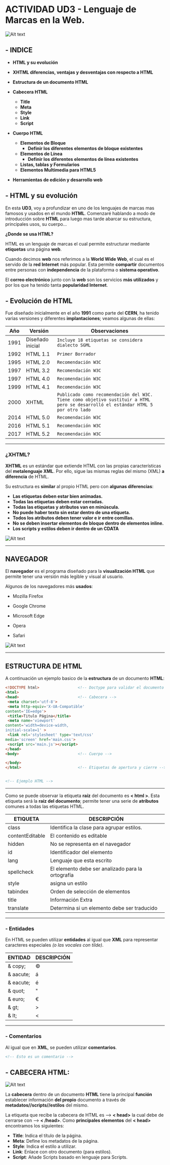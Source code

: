# ACTIVIDAD UD3 - Lenguaje de Marcas en la Web. 

![Alt text](image.png)

## - **INDICE** ##
+ **HTML y su evolución**

+ **XHTML diferencias, ventajas y desventajas con respecto a HTML**

+ **Estructura de un documento HTML**

+ **Cabecera HTML**
    + **Title**
    + **Meta**
    + **Style**
    + **Link**
    + **Script**

+ **Cuerpo HTML** 
  + **Elementos de Bloque**
    + **Definir los diferentes elementos de bloque existentes**
  + **Elementos de Línea**
    + **Definir los diferentes elementos de línea existentes**
  + **Listas, tablas y Formularios**
  + **Elementos Multimedia para HTML5**
+ **Herramientas de edición y desarrollo web**


## - **HTML y su evolución** 

En esta **UD3**, voy a profundizar en uno de los lenguajes de marcas mas famosos y usados en el mundo **HTML**. Comenzaré hablando a modo de introducción sobre **HTML** para luego mas tarde abarcar su estructura, principales usos, su cuerpo...

**¿Donde se usa HTML?**

HTML es un lenguaje de marcas el cual permite estructurar mediante **etiquetas** una página **web**.

Cuando decimos **web** nos referimos a la **World Wide Web**, el cual es el servido de la **red Internet** más popular. Esta permite **compartir** documentos entre personas con **independencia** de la plataforma o **sistema operativo**.

El **correo electrónico** junto con la **web** son los servicios **más utilizados** y por los que ha tenido tanta **popularidad Internet**.


 
## - **Evolución de HTML**

Fue diseñado inicialmente en el año **1991** como parte del **CERN**, ha tenido varias versiones y diferentes **implantaciones**; veamos algunas de ellas:

| Año | Versión  | Observaciones |
|----------|----------|----------|
| 1991    | Diseñado inicial   | ```Incluye 18 etiquetas se considera dialecto SGML```   |
| 1992   | HTML 1.1  | ```Primer Borrador```  |
| 1995   | HTML 2.0   | ````Recomendación W3C````   |
| 1997    | HTML 3.2   | ```Recomendación W3C```  |
| 1997    | HTML 4.0   | ```Recomendación W3C```|
| 1999    | HTML 4.1   | ```Recomendación W3C```|
| 2000    | XHTML   | ```Publicado como recomendación del W3C. Tiene como objetivo sustituir a HTML pero se desarrolló el estándar HTML 5 por otro lado```  |
| 2014    | HTML 5.0   | ```Recomendación W3C```|
| 2016    | HTML 5.1 | ```Recomendación W3C```|
| 2017    | HTML 5.2   | ```Recomendación W3C```|

----
###  **¿XHTML?**

**XHTML** es un estándar que extiende HTML con las propias características del **metalenguaje XML**. Por ello, sigue las mismas reglas del mismo (XML) **a diferencia** de HTML.

Su estructura es **similar** al propio HTML pero con **algunas diferencias**:

  + **Las etiquetas deben estar bien animadas.**
  + **Todas las etiquetas deben estar cerradas.**
  + **Todas las etiquetas y atributos van en minúscula.**
  + **No puede haber texto sin estar dentro de una etiqueta.**
  + **Todos los atributos deben tener valor e ir entre comillas.**
  + **No se deben insertar elementos de bloque dentro de elementos inline.**
  + **Los scripts y estilos deben ir dentro de un CDATA**
  
![Alt text](image-1.png)

----
##  **NAVEGADOR**

El **navegador** es el programa diseñado para la **visualización HTML** que permite tener una versión más legible y visual al usuario.

Algunos de los navegadores más **usados**:

  + Mozilla Firefox

  + Google Chrome
  
  + Microsoft Edge

  + Opera

  + Safari

![Alt text](image-2.png)

 ---------------
##  **ESTRUCTURA DE HTML**

A continuación un ejemplo basico de la **estructura** de un documento **HTML**:

```HTML
<!DOCTYPE html>                 <!-- Doctype para validar el documento --> 
<html>
<head>                          <!-- Cabecera --> 
 <meta charset='utf-8'>
 <meta http-equiv='X-UA-Compatible'
content='IE=edge'>
 <title>Titulo Página</title>
 <meta name='viewport'
content='width=device-width,
initial-scale=1' >
 <link rel='stylesheet' type='text/css'
media='screen' href='main.css'>
 <script src='main.js'></script>
</head>
<body>                          <!-- Cuerpo --> 

</body>
</html>                         <!-- Etiquetas de apertura y cierre --> 


<!-- Ejemplo HTML --> 
``````
----

Como se puede observar la etiqueta **raíz** del documento es **< html >**. Esta etiqueta será la **raíz del documento**; permite tener una serie de **atributos** comunes a todas las etiquetas HTML.

| ETIQUETA | DESCRIPCIÓN  |
|----------|----------|
| class    | Identifica la clase para agrupar estilos.   |
| contentEditable   | El contenido es editable  | 
| hidden   | No se representa en el navegador |
| id    | Identificador del elemento   |
| lang    | Lenguaje que esta escrito   |
| spellcheck    | El elemento debe ser analizado para la ortografía   |
| style    | asigna un estilo   |
| tabindex    | Orden de selección de elementos   |
| title    | Información Extra |
| translate    | Determina si un elemento debe ser traducido  |

-----
### - **Entidades**

En HTML se pueden utilizar **entidades** al igual que **XML** para representar caracteres especiales *(o las vocales con tilde)*.

| ENTIDAD | DESCRIPCIÓN  |
|----------|----------|
| & copy;    | &copy;   |
| & aacute;   | &aacute;  | 
| & eacute;   | &eacute; |
| & quot;    | &quot;   |
| & euro;    | &euro;   |
| & gt;    |  &gt;    |
| & lt;    | &lt;   |

------------------------------------------------------------------

### - **Comentarios** 

Al igual que en **XML**, se pueden utilizar **comentarios**.

````HTML
<!-- Esto es un comentario -->
````````
## - **CABECERA HTML**:
![Alt text](image-3.png)

La **cabecera** dentro de un documento **HTML** tiene la principal **función** establecer información **del propio** documento a través de **metadatos//scripts//estilos** del mismo.


La etiqueta que recibe la cabecera de HTML es --> **< head>** la cual debe de cerrarse con --> **< /head>**. Como **principales elementos** del **< head>** encontramos los siguientes:


  + **Title**: Indica el título de la página.
  + **Meta**: Define los metadatos de la página.
  + **Style**: Indica el estilo a utilizar.
  + **Link**: Enlace con otro documento (para estilos).
  + **Script**: Añade Scripts basado en lenguaje para Scripts.